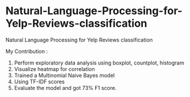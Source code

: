 # Natural-Language-Processing-for-Yelp-Reviews-classification
Natural Language Processing for Yelp Reviews classification


My Contribution :

1.    Perform exploratory data analysis using boxplot, countplot, histogram 
2.    Visualize heatmap for correlation
3.    Trained a Multinomial Naive Bayes model
4.    Using TF-IDF scores
5.    Evaluate the model and got 73% F1 score. 

